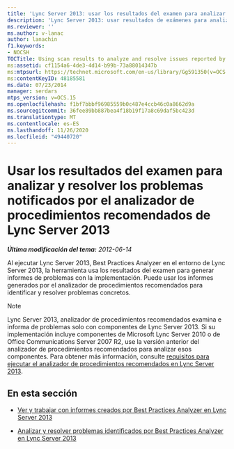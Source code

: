 ```yaml
---
title: 'Lync Server 2013: usar los resultados del examen para analizar y resolver los problemas notificados por el analizador de procedimientos recomendados'
description: 'Lync Server 2013: usar resultados de exámenes para analizar y resolver problemas notificados por el Best Practices Analyzer.'
ms.reviewer: ''
ms.author: v-lanac
author: lanachin
f1.keywords:
- NOCSH
TOCTitle: Using scan results to analyze and resolve issues reported by Best Practices Analyzer
ms:assetid: cf1154a6-4de3-4d14-b99b-73a88014347b
ms:mtpsurl: https://technet.microsoft.com/en-us/library/Gg591350(v=OCS.15)
ms:contentKeyID: 48185581
ms.date: 07/23/2014
manager: serdars
mtps_version: v=OCS.15
ms.openlocfilehash: f1bf7bbbf96985559b0c487e4ccb46c0a8662d9a
ms.sourcegitcommit: 36fee89bb887bea4f18b19f17a8c69daf5bc423d
ms.translationtype: MT
ms.contentlocale: es-ES
ms.lasthandoff: 11/26/2020
ms.locfileid: "49440720"
---
```

# <a name="using-scan-results-to-analyze-and-resolve-issues-reported-by-best-practices-analyzer-in-lync-server-2013"></a>Usar los resultados del examen para analizar y resolver los problemas notificados por el analizador de procedimientos recomendados de Lync Server 2013

<div data-xmlns="http://www.w3.org/1999/xhtml">

<div class="topic" data-xmlns="http://www.w3.org/1999/xhtml" data-msxsl="urn:schemas-microsoft-com:xslt" data-cs="https://msdn.microsoft.com/">

<div data-asp="https://msdn2.microsoft.com/asp">



</div>

<div id="mainSection">

<div id="mainBody">

<span> </span>

_**Última modificación del tema:** 2012-06-14_

Al ejecutar Lync Server 2013, Best Practices Analyzer en el entorno de Lync Server 2013, la herramienta usa los resultados del examen para generar informes de problemas con la implementación. Puede usar los informes generados por el analizador de procedimientos recomendados para identificar y resolver problemas concretos.

<div>


> [!NOTE]  
> Lync Server 2013, analizador de procedimientos recomendados examina e informa de problemas solo con componentes de Lync Server 2013. Si su implementación incluye componentes de Microsoft Lync Server 2010 o de Office Communications Server 2007 R2, use la versión anterior del analizador de procedimientos recomendados para analizar esos componentes. Para obtener más información, consulte <A href="lync-server-2013-requirements-for-running-best-practices-analyzer.md">requisitos para ejecutar el analizador de procedimientos recomendados en Lync Server 2013</A>.



</div>

<div>

## <a name="in-this-section"></a>En esta sección

  - [Ver y trabajar con informes creados por Best Practices Analyzer en Lync Server 2013](lync-server-2013-viewing-and-working-with-reports-created-by-best-practices-analyzer.md)

  - [Analizar y resolver problemas identificados por Best Practices Analyzer en Lync Server 2013](lync-server-2013-analyzing-and-resolving-issues-identified-by-best-practices-analyzer.md)

</div>

</div>

<span> </span>

</div>

</div>

</div>

